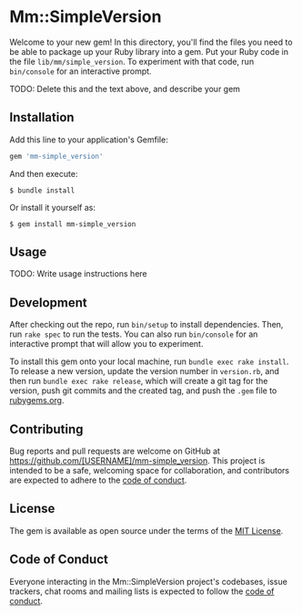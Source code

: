 # Mm::SimpleVersion

Welcome to your new gem! In this directory, you'll find the files you need to be able to package up your Ruby library into a gem. Put your Ruby code in the file `lib/mm/simple_version`. To experiment with that code, run `bin/console` for an interactive prompt.

TODO: Delete this and the text above, and describe your gem

## Installation

Add this line to your application's Gemfile:

```ruby
gem 'mm-simple_version'
```

And then execute:

    $ bundle install

Or install it yourself as:

    $ gem install mm-simple_version

## Usage

TODO: Write usage instructions here

## Development

After checking out the repo, run `bin/setup` to install dependencies. Then, run `rake spec` to run the tests. You can also run `bin/console` for an interactive prompt that will allow you to experiment.

To install this gem onto your local machine, run `bundle exec rake install`. To release a new version, update the version number in `version.rb`, and then run `bundle exec rake release`, which will create a git tag for the version, push git commits and the created tag, and push the `.gem` file to [rubygems.org](https://rubygems.org).

## Contributing

Bug reports and pull requests are welcome on GitHub at https://github.com/[USERNAME]/mm-simple_version. This project is intended to be a safe, welcoming space for collaboration, and contributors are expected to adhere to the [code of conduct](https://github.com/[USERNAME]/mm-simple_version/blob/master/CODE_OF_CONDUCT.md).

## License

The gem is available as open source under the terms of the [MIT License](https://opensource.org/licenses/MIT).

## Code of Conduct

Everyone interacting in the Mm::SimpleVersion project's codebases, issue trackers, chat rooms and mailing lists is expected to follow the [code of conduct](https://github.com/[USERNAME]/mm-simple_version/blob/master/CODE_OF_CONDUCT.md).
